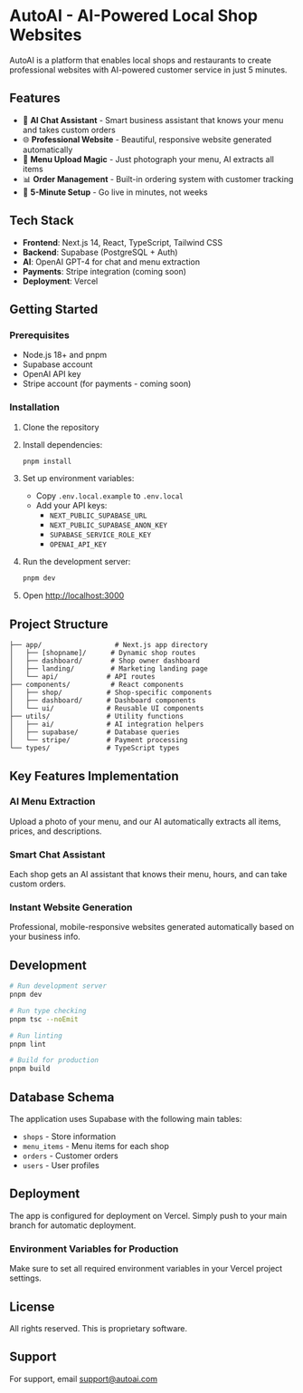 # AutoAI - AI-Powered Local Shop Websites

AutoAI is a platform that enables local shops and restaurants to create professional websites with AI-powered customer service in just 5 minutes.

## Features

- 🤖 **AI Chat Assistant** - Smart business assistant that knows your menu and takes custom orders
- 🌐 **Professional Website** - Beautiful, responsive website generated automatically
- 📸 **Menu Upload Magic** - Just photograph your menu, AI extracts all items
- 📊 **Order Management** - Built-in ordering system with customer tracking
- 🚀 **5-Minute Setup** - Go live in minutes, not weeks

## Tech Stack

- **Frontend**: Next.js 14, React, TypeScript, Tailwind CSS
- **Backend**: Supabase (PostgreSQL + Auth)
- **AI**: OpenAI GPT-4 for chat and menu extraction
- **Payments**: Stripe integration (coming soon)
- **Deployment**: Vercel

## Getting Started

### Prerequisites

- Node.js 18+ and pnpm
- Supabase account
- OpenAI API key
- Stripe account (for payments - coming soon)

### Installation

1. Clone the repository
2. Install dependencies:
   ```bash
   pnpm install
   ```

3. Set up environment variables:
   - Copy `.env.local.example` to `.env.local`
   - Add your API keys:
     - `NEXT_PUBLIC_SUPABASE_URL`
     - `NEXT_PUBLIC_SUPABASE_ANON_KEY`
     - `SUPABASE_SERVICE_ROLE_KEY`
     - `OPENAI_API_KEY`

4. Run the development server:
   ```bash
   pnpm dev
   ```

5. Open [http://localhost:3000](http://localhost:3000)

## Project Structure

```
├── app/                  # Next.js app directory
│   ├── [shopname]/      # Dynamic shop routes
│   ├── dashboard/       # Shop owner dashboard
│   ├── landing/         # Marketing landing page
│   └── api/            # API routes
├── components/          # React components
│   ├── shop/           # Shop-specific components
│   ├── dashboard/      # Dashboard components
│   └── ui/             # Reusable UI components
├── utils/              # Utility functions
│   ├── ai/             # AI integration helpers
│   ├── supabase/       # Database queries
│   └── stripe/         # Payment processing
└── types/              # TypeScript types
```

## Key Features Implementation

### AI Menu Extraction
Upload a photo of your menu, and our AI automatically extracts all items, prices, and descriptions.

### Smart Chat Assistant
Each shop gets an AI assistant that knows their menu, hours, and can take custom orders.

### Instant Website Generation
Professional, mobile-responsive websites generated automatically based on your business info.

## Development

```bash
# Run development server
pnpm dev

# Run type checking
pnpm tsc --noEmit

# Run linting
pnpm lint

# Build for production
pnpm build
```

## Database Schema

The application uses Supabase with the following main tables:
- `shops` - Store information
- `menu_items` - Menu items for each shop
- `orders` - Customer orders
- `users` - User profiles

## Deployment

The app is configured for deployment on Vercel. Simply push to your main branch for automatic deployment.

### Environment Variables for Production

Make sure to set all required environment variables in your Vercel project settings.

## License

All rights reserved. This is proprietary software.

## Support

For support, email support@autoai.com
